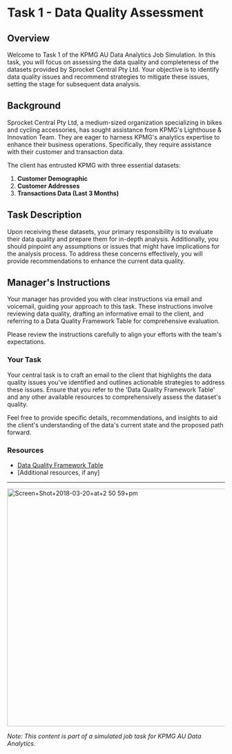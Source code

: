 # Task 1 - Data Quality Assessment

## Overview

Welcome to Task 1 of the KPMG AU Data Analytics Job Simulation. In this task, you will focus on assessing the data quality and completeness of the datasets provided by Sprocket Central Pty Ltd. Your objective is to identify data quality issues and recommend strategies to mitigate these issues, setting the stage for subsequent data analysis.

## Background

Sprocket Central Pty Ltd, a medium-sized organization specializing in bikes and cycling accessories, has sought assistance from KPMG's Lighthouse & Innovation Team. They are eager to harness KPMG's analytics expertise to enhance their business operations. Specifically, they require assistance with their customer and transaction data.

The client has entrusted KPMG with three essential datasets:

1. **Customer Demographic**
2. **Customer Addresses**
3. **Transactions Data (Last 3 Months)**

## Task Description

Upon receiving these datasets, your primary responsibility is to evaluate their data quality and prepare them for in-depth analysis. Additionally, you should pinpoint any assumptions or issues that might have implications for the analysis process. To address these concerns effectively, you will provide recommendations to enhance the current data quality.

## Manager's Instructions

Your manager has provided you with clear instructions via email and voicemail, guiding your approach to this task. These instructions involve reviewing data quality, drafting an informative email to the client, and referring to a Data Quality Framework Table for comprehensive evaluation.

Please review the instructions carefully to align your efforts with the team's expectations.

### Your Task

Your central task is to craft an email to the client that highlights the data quality issues you've identified and outlines actionable strategies to address these issues. Ensure that you refer to the 'Data Quality Framework Table' and any other available resources to comprehensively assess the dataset's quality.

Feel free to provide specific details, recommendations, and insights to aid the client's understanding of the data's current state and the proposed path forward.

### Resources

- [Data Quality Framework Table](link-to-data-quality-framework-table)
- [Additional resources, if any]

---
<img width="551" alt="Screen+Shot+2018-03-20+at+2 50 59+pm" src="https://github.com/saksham-mishra24/KPMG-AU-Data-Analytics-Internship/assets/120908587/7613888a-2e21-494b-a5a5-e554810dbd0f">

*Note: This content is part of a simulated job task for KPMG AU Data Analytics.*

